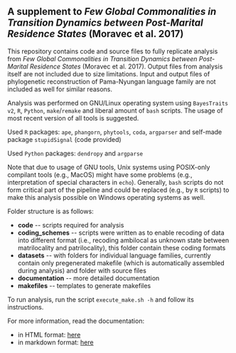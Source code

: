 ## A supplement to *Few Global Commonalities in Transition Dynamics between Post-Marital Residence States* (Moravec et al. 2017)

This repository contains code and source files to fully replicate analysis from *Few Global Commonalities in Transition Dynamics between Post-Marital Residence States* (Moravec et al. 2017). Output files from analysis itself are not included due to size limitations. Input and output files of phylogenetic reconstruction of Pama-Nyungan language family are not included as well for similar reasons.

Analysis was performed on GNU/Linux operating system using `BayesTraits v2`, `R`, `Python`, `make`/`remake` and liberal amount of `bash` scripts. The usage of most recent version of all tools is suggested.

Used `R` packages: `ape`, `phangorn`, `phytools`, `coda`, `argparser` and self-made package `stupidSignal` (code provided)

Used `Python` packages: `dendropy` and `argparse`

Note that due to usage of GNU tools, Unix systems using POSIX-only compilant tools (e.g., MacOS) might have some problems (e.g., interpretation of special characters in `echo`). Generally, `bash` scripts do not form critical part of the pipeline and could be replaced (e.g., by `R` scripts) to make this analysis possible on Windows operating systems as well.

Folder structure is as follows:
* **code** -- scripts required for analysis
* **coding_schemes** -- scripts were written as to enable recoding of data into different format (i.e., recoding ambilocal as unknown state between matrilocality and patrilocality), this folder contain these coding formats
* **datasets** -- with folders for individual language families, currently contain only pregenerated makefile (which is automatically assembled during analysis) and folder with source files
* **documentation** -- more detailed documentation
* **makefiles** -- templates to generate makefiles

To run analysis, run the script `execute_make.sh -h` and follow its instructions.

For more information, read the documentation:
* in HTML format: [here](documentation/documentation.html)
* in markdown format: [here](documentation/documentation.md)
